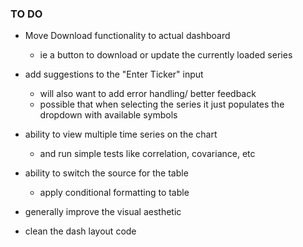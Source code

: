 ### TO DO

- Move Download functionality to actual dashboard

    * ie a button to download or update the currently loaded series

- add suggestions to the "Enter Ticker" input
  * will also want to add error handling/ better feedback
  * possible that when selecting the series it just populates the dropdown with available symbols

- ability to view multiple time series on the chart
  * and run simple tests like correlation, covariance, etc

- ability to switch the source for the table 
  * apply conditional formatting to table

- generally improve the visual aesthetic
- clean the dash layout code